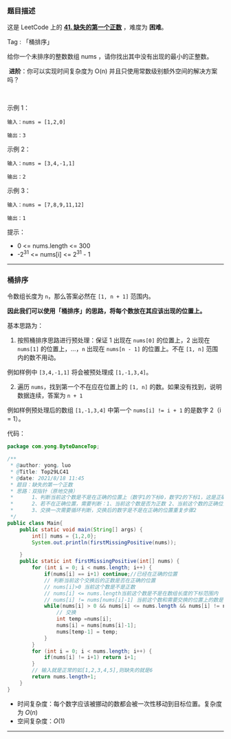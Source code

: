 ### 题目描述

这是 LeetCode 上的 **[41. 缺失的第一个正数](https://leetcode-cn.com/problems/first-missing-positive/solution/yan-ge-on-de-tong-pai-xu-si-lu-yi-ji-wei-wm8d/)** ，难度为 **困难**。

Tag : 「桶排序」

给你一个未排序的整数数组 nums ，请你找出其中没有出现的最小的正整数。

 **进阶**：你可以实现时间复杂度为 O(n) 并且只使用常数级别额外空间的解决方案吗？

 

示例 1：

```
输入：nums = [1,2,0]

输出：3
```

示例 2：

```
输入：nums = [3,4,-1,1]

输出：2
```

示例 3：

```
输入：nums = [7,8,9,11,12]

输出：1
```

提示：

* 0 <= nums.length <= 300
* -$2^{31}$ <= nums[i] <= $2^{31}$ - 1

---

### 桶排序

令数组长度为 `n`，那么答案必然在 `[1, n + 1]` 范围内。

**因此我们可以使用「桶排序」的思路，将每个数放在其应该出现的位置上。**

基本思路为：

1. 按照桶排序思路进行预处理：保证 1 出现在 `nums[0]` 的位置上，2 出现在 `nums[1]` 的位置上，…，`n` 出现在 `nums[n - 1]` 的位置上。不在 `[1, n]` 范围内的数不用动。

例如样例中 `[3,4,-1,1]` 将会被预处理成 `[1,-1,3,4]`。

2. 遍历 `nums`，找到第一个不在应在位置上的 `[1, n]` 的数。如果没有找到，说明数据连续，答案为 `n + 1`

例如样例预处理后的数组 `[1,-1,3,4]` 中第一个 `nums[i] != i + 1` 的是数字 2（i = 1）。

代码：

```Java
package com.yong.ByteDanceTop;

/**
 * @author: yong。luo
 * @Title: Top29LC41
 * @date: 2021/8/18 11:45
 * 题目：缺失的第一个正数
 * 思路：双指针（原地交换）
 *      1、判断当前这个数是不是在正确的位置上（数字1的下标0，数字2的下标1，这是正确位置）
 *      2、若不在正确位置，需要判断：1、当前这个数是否为正数 2、当前这个数的正确位置是不是在数组的下标范围内 3、当前这个数和需要交换的位置上的数是不是相等
 *      3、交换一次需要循环判断，交换后的数字是不是在正确的位置重复步骤2
 */
public class Main{
    public static void main(String[] args) {
        int[] nums = {1,2,0};
        System.out.println(firstMissingPositive(nums));

    }
    public static int firstMissingPositive(int[] nums) {
        for (int i = 0; i < nums.length; i++) {
            if(nums[i] == i+1) continue;//已经在正确的位置
            // 判断当前这个交换后的正数是否在正确的位置
            // nums[i]>0 当前这个数是不是正数
            // nums[i] <= nums.length当前这个数是不是在数组长度的下标范围内
            // nums[i] != nums[nums[i]-1] 当前这个数和需要交换的位置上的数是不是相等
            while(nums[i] > 0 && nums[i] <= nums.length && nums[i] != nums[nums[i]-1]){
                // 交换
                int temp =nums[i];
                nums[i] = nums[nums[i]-1];
                nums[temp-1] = temp;
            }
        }
        for (int i = 0; i < nums.length; i++) {
            if(nums[i] != i+1) return i+1;
        }
        // 输入就是正常的如[1,2,3,4,5],则缺失的就是6
        return nums.length+1;
    }
}


```

* 时间复杂度：每个数字应该被挪动的数都会被一次性移动到目标位置。复杂度为 $O(n)$
* 空间复杂度：$O(1)$

---


